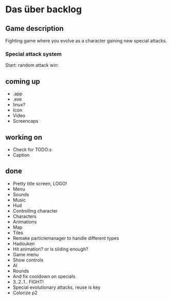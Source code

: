 # Das über backlog

## Game description

Fighting game where you evolve as a character gaining new special attacks.

### Special attack system
Start: random attack
win:

## coming up
* .app
* .exe
* linux?
* Icon
* Video
* Screencaps

## working on
* Check for TODO:s
* Caption

## done
* Pretty title screen, LOGO!
* Menu
* Sounds
* Music
* Hud
* Controlling character
* Characters
* Animations
* Map
* Tiles
* Remake particlemanager to handle different types
* Hadouken
* Hit animation? or is sliding enough?
* Game menu
* Show controls
* AI
* Rounds
* And fix cooldown on specials
* 3..2..1.. FIGHT!
* Special evolutionary attacks, reuse is key
* Colorize p2
